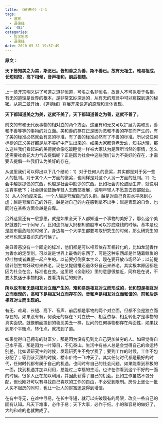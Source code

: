 ```yaml
---
title: 《道德经》-2-1
tags:
  - 道家
  - 道德经
id: '483'
categories:
  - 哲学思考
  - 道德经
date: 2020-05-31 19:57:49
---
```


**原文：**

**天下皆知美之为美，斯恶已。皆知善之为善，斯不善已。故有无相生，难易相成，长短相较，高下相倾，音声相和，前后相随。**
<!-- more -->
* * *

上一章开宗明义讲了可道之道非恒道，可名之名非恒名，故世人不可执着于名相。有无的道理是世界的根本，是非常玄妙深远的，从有无的规律中可以窥探到道的秘密。从第二章开始，《道德经》将展开来说道的原理和具体表现。

**天下都知道美之为美，这就不美了。天下都知道善之为善，这就不善了。**

前文的有和无代表事物的相对立的两个方面，这里有和无又可以扩展为美和恶，善和不善等等的事物的对立面。美和善的存在正是因为恶和不善的存在而产生的，有了美的标准必然就会有恶的标准，有了善的标准必然有了不善的标准。所以说任何标榜的正义美好都是从不美好中产生出来的。如果大家都尊老爱幼，知书达理，那么这些我们看起来的美德就会像吃饭睡觉一样被大家认为是理所当然的事情，怎么还需要社会花大力气去提倡呢？正是因为社会中这些我们认为不美好的存在，才需要去提倡一些我们认为美好的存在。

从这里我们可以得出以下几个结论：1）对于任何人的褒奖，其实都是对于另一些人的批判。对于某个人一方面的褒奖，也同样是对这个人另一方面的批判。2）社会中越是提倡的东西，也越是社会中缺少的东西。比如社会舆论鼓励生育，就说明生育率低下；社会舆论鼓励年轻人去西部发展，说明年轻人不愿意去西部就业。3）从人的角度来说，一个人越是夸耀自己的头衔，越是对自己真实水平感到心虚；越是夸耀自己的外在，越是对自己的内在感到拿不出手；越是表现的自负，也同时在某些方面会越是自卑。

另外这里还有一层意思，就是如果全天下人都知道一个事物的美好了，那么这个美好就要打一个问号了。比如连邻居大妈都知道股市可以抄底赚钱的时候，基本是也是股市最危险的时候了。身边每一个大学生都要考取研究生的时候，那么研究生的光环也就是要消失的时候了。

美丑善恶没有一个固定的标准，他们都是可以相互依存互相转化的，比如龙涎香作为香水的定型剂，可以说是世界上最香的东西了，可是这种东西却是伴随着鲸鱼的呕吐物或者粪便一起产生的。以前要打倒资本主义，现在要开放市场经济；以前提倡计划生育好政府来养老，现在又提倡推迟退休好自己来养老。其实根本原因都是因为社会在变，标准也在变。这里跟《金刚经》里的意思很接近，同样是在说，不要太执迷于事物相状，要看清背后的规律。

**所以说有和无是相互对立而产生的，难和易是相互对立而形成的，长和短是相互对立而表现的，高和下是相互对立而存在的，音和声是相互对立而和谐的，前和后是相互对立而出现的。**

有无、难易、长短、高下、音声、前后都是事物的两个对立面，但都不会是独立而存在的。如果没有有，何谈无的存在？对立统一、相互依存、相互转化才是事物的真实面貌。就像前面提到的善恶美丑一样，世间的任何事物都存在两面性，如果找到那个平衡点、转化点，就找到了道。

如果觉得自己拥有的财富少，那是因为没有见到比自己更加贫穷的人。如果觉得自己水平高，那是因为一叶障目，不见泰山。生活中有些人总是会觉得自己的命运特别差，比如读研究生的时候，发现研究生不免学费了；要到工作的时候，工作不包分配了；等到该买房的时候，楼市价格一飞冲天了。其实任何时代都是最好的时代，任何时代都有属于自己的机遇，也同时有自己的社会问题。如果能看到积极的一面，找到机遇并加以利用，总能过上幸福的生活。也许在你看到这个不好的一面的时候，很多人正在加以利用，并因此获得了自己的机会。比如工作虽然不包分配，但也刚好可以有寻找自己喜欢的工作的自由，不必受到限制。房价上涨让一批人买不起房的同时，也让一批人的财富迅速得到增值。

在有中寻无，在难中寻易，在长中寻短，就可以突破现有的局限，改变一些自己的固有认知。凡天下难事，必作于易；天下大事，必作于细。小的和容易的做好了，大的和难的也就做成了。

* * *

